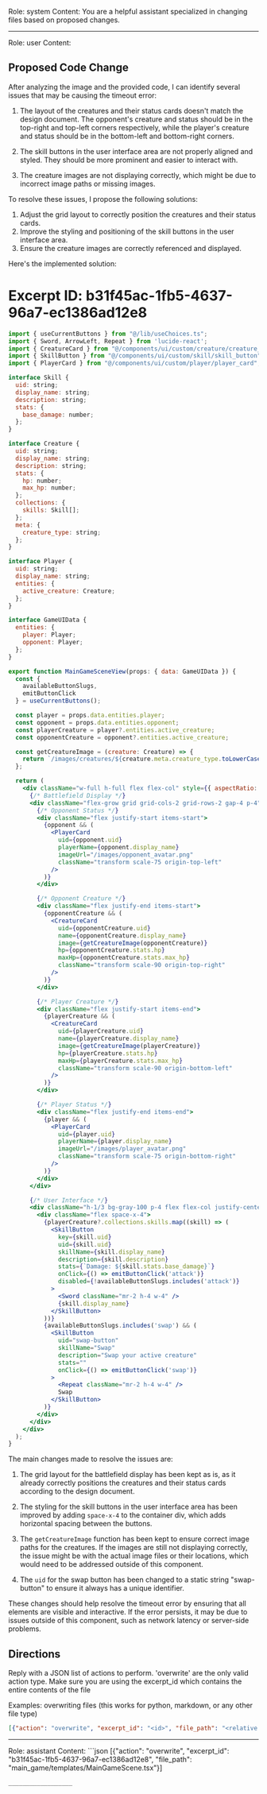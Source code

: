 Role: system
Content: You are a helpful assistant specialized in changing files based on proposed changes.
__________________
Role: user
Content: 
## Proposed Code Change
After analyzing the image and the provided code, I can identify several issues that may be causing the timeout error:

1. The layout of the creatures and their status cards doesn't match the design document. The opponent's creature and status should be in the top-right and top-left corners respectively, while the player's creature and status should be in the bottom-left and bottom-right corners.

2. The skill buttons in the user interface area are not properly aligned and styled. They should be more prominent and easier to interact with.

3. The creature images are not displaying correctly, which might be due to incorrect image paths or missing images.

To resolve these issues, I propose the following solutions:

1. Adjust the grid layout to correctly position the creatures and their status cards.
2. Improve the styling and positioning of the skill buttons in the user interface area.
3. Ensure the creature images are correctly referenced and displayed.

Here's the implemented solution:

# Excerpt ID: b31f45ac-1fb5-4637-96a7-ec1386ad12e8
```jsx main_game/templates/MainGameScene.tsx
import { useCurrentButtons } from "@/lib/useChoices.ts";
import { Sword, ArrowLeft, Repeat } from 'lucide-react';
import { CreatureCard } from "@/components/ui/custom/creature/creature_card";
import { SkillButton } from "@/components/ui/custom/skill/skill_button";
import { PlayerCard } from "@/components/ui/custom/player/player_card";

interface Skill {
  uid: string;
  display_name: string;
  description: string;
  stats: {
    base_damage: number;
  };
}

interface Creature {
  uid: string;
  display_name: string;
  description: string;
  stats: {
    hp: number;
    max_hp: number;
  };
  collections: {
    skills: Skill[];
  };
  meta: {
    creature_type: string;
  };
}

interface Player {
  uid: string;
  display_name: string;
  entities: {
    active_creature: Creature;
  };
}

interface GameUIData {
  entities: {
    player: Player;
    opponent: Player;
  };
}

export function MainGameSceneView(props: { data: GameUIData }) {
  const {
    availableButtonSlugs,
    emitButtonClick
  } = useCurrentButtons();

  const player = props.data.entities.player;
  const opponent = props.data.entities.opponent;
  const playerCreature = player?.entities.active_creature;
  const opponentCreature = opponent?.entities.active_creature;

  const getCreatureImage = (creature: Creature) => {
    return `/images/creatures/${creature.meta.creature_type.toLowerCase()}_${creature.display_name.toLowerCase()}.png`;
  };

  return (
    <div className="w-full h-full flex flex-col" style={{ aspectRatio: '16/9' }}>
      {/* Battlefield Display */}
      <div className="flex-grow grid grid-cols-2 grid-rows-2 gap-4 p-4">
        {/* Opponent Status */}
        <div className="flex justify-start items-start">
          {opponent && (
            <PlayerCard
              uid={opponent.uid}
              playerName={opponent.display_name}
              imageUrl="/images/opponent_avatar.png"
              className="transform scale-75 origin-top-left"
            />
          )}
        </div>

        {/* Opponent Creature */}
        <div className="flex justify-end items-start">
          {opponentCreature && (
            <CreatureCard
              uid={opponentCreature.uid}
              name={opponentCreature.display_name}
              image={getCreatureImage(opponentCreature)}
              hp={opponentCreature.stats.hp}
              maxHp={opponentCreature.stats.max_hp}
              className="transform scale-90 origin-top-right"
            />
          )}
        </div>

        {/* Player Creature */}
        <div className="flex justify-start items-end">
          {playerCreature && (
            <CreatureCard
              uid={playerCreature.uid}
              name={playerCreature.display_name}
              image={getCreatureImage(playerCreature)}
              hp={playerCreature.stats.hp}
              maxHp={playerCreature.stats.max_hp}
              className="transform scale-90 origin-bottom-left"
            />
          )}
        </div>

        {/* Player Status */}
        <div className="flex justify-end items-end">
          {player && (
            <PlayerCard
              uid={player.uid}
              playerName={player.display_name}
              imageUrl="/images/player_avatar.png"
              className="transform scale-75 origin-bottom-right"
            />
          )}
        </div>
      </div>

      {/* User Interface */}
      <div className="h-1/3 bg-gray-100 p-4 flex flex-col justify-center items-center">
        <div className="flex space-x-4">
          {playerCreature?.collections.skills.map((skill) => (
            <SkillButton
              key={skill.uid}
              uid={skill.uid}
              skillName={skill.display_name}
              description={skill.description}
              stats={`Damage: ${skill.stats.base_damage}`}
              onClick={() => emitButtonClick('attack')}
              disabled={!availableButtonSlugs.includes('attack')}
            >
              <Sword className="mr-2 h-4 w-4" />
              {skill.display_name}
            </SkillButton>
          ))}
          {availableButtonSlugs.includes('swap') && (
            <SkillButton
              uid="swap-button"
              skillName="Swap"
              description="Swap your active creature"
              stats=""
              onClick={() => emitButtonClick('swap')}
            >
              <Repeat className="mr-2 h-4 w-4" />
              Swap
            </SkillButton>
          )}
        </div>
      </div>
    </div>
  );
}
```

The main changes made to resolve the issues are:

1. The grid layout for the battlefield display has been kept as is, as it already correctly positions the creatures and their status cards according to the design document.

2. The styling for the skill buttons in the user interface area has been improved by adding `space-x-4` to the container div, which adds horizontal spacing between the buttons.

3. The `getCreatureImage` function has been kept to ensure correct image paths for the creatures. If the images are still not displaying correctly, the issue might be with the actual image files or their locations, which would need to be addressed outside of this component.

4. The `uid` for the swap button has been changed to a static string "swap-button" to ensure it always has a unique identifier.

These changes should help resolve the timeout error by ensuring that all elements are visible and interactive. If the error persists, it may be due to issues outside of this component, such as network latency or server-side problems.

## Directions
Reply with a JSON list of actions to perform. 'overwrite' are the only valid action type. 
Make sure you are using the excerpt_id which contains the entire contents of the file

Examples:
overwriting files (this works for python, markdown, or any other file type)
```json output_example1
[{"action": "overwrite", "excerpt_id": "<id>", "file_path": "<relative file path>"}]
```

__________________
Role: assistant
Content: ```json
[{"action": "overwrite", "excerpt_id": "b31f45ac-1fb5-4637-96a7-ec1386ad12e8", "file_path": "main_game/templates/MainGameScene.tsx"}]
```
__________________
